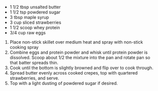 - 1 1/2 tbsp unsalted butter
- 1 1/2 tsp powdered sugar
- 3 tbsp maple syrup
- 3 cup sliced strawberries
- 1 1/2 scoop whey protein
- 3/4 cup raw eggs

1. Place non-stick skillet over medium heat and spray with non-stick cooking spray
2. Combine eggs and protein powder and whisk until protein powder is dissolved. Scoop about 1/2 the mixture into the pan and rotate pan so that batter spreads thin.
3. Cook until the bottom is slightly browned and flip over to cook through.
4. Spread butter evenly across cooked crepes, top with quartered strawberries, and serve.
5. Top with a light dusting of powdered sugar if desired.